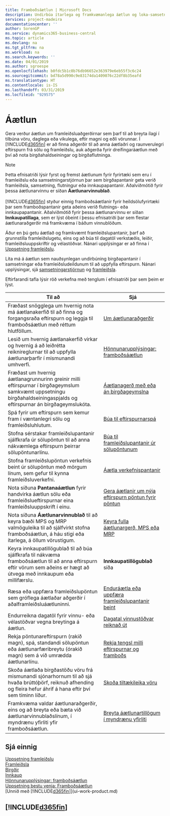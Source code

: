 ```yaml
---
title: Framboðsáætlun | Microsoft Docs
description: Undirbúa ítarlega og framkvæmanlega áætlun og loka-samsetningar framleiðslutímasetningu fyrir sölu og framleiðslueftirspurn.
services: project-madeira
documentationcenter: ''
author: SorenGP
ms.service: dynamics365-business-central
ms.topic: article
ms.devlang: na
ms.tgt_pltfrm: na
ms.workload: na
ms.search.keywords: ''
ms.date: 04/01/2019
ms.author: sgroespe
ms.openlocfilehash: b0fdc5b1c0b76db96652e363979e6eb55f3c6c24
ms.sourcegitcommit: bd78a5d990c9e83174da1409076c22df8b35eafd
ms.translationtype: HT
ms.contentlocale: is-IS
ms.lasthandoff: 03/31/2019
ms.locfileid: "929575"
---
```

# <a name="planning"></a>Áætlun
Gera verður áætlun um framleiðsluaðgerðirnar sem þarf til að breyta ílagi í tilbúna vöru, daglega eða vikulega, eftir magni og eðli vörunnar. Í [!INCLUDE[d365fin](includes/d365fin_md.md)] er að finna aðgerðir til að anna áætlaðri og raunverulegri eftirspurn frá sölu og framleiðslu, auk aðgerða fyrir dreifingaráætlun með því að nota birgðahaldseiningar og birgðaflutninga.

> [!NOTE]
> Þetta efnisatriði lýsir fyrst og fremst áætlunum fyrir fyrirtæki sem eru í framleiðslu eða samsetningarstjórnun þar sem birgðapantanir geta verið framleiðsla, samsetning, flutningur eða innkaupapantanir. Aðalviðmótið fyrir þessa áætlunarvinnu er síðan **Áætlunarvinnublað**.<br /><br />
> [!INCLUDE[d365fin](includes/d365fin_md.md)] styður einnig framboðsáætlanir fyrir heildsölufyrirtæki þar sem framboðspantanir geta aðeins verið flutnings- eða innkaupapantanir. Aðalviðmótið fyrir þessa áætlunarvinnu er síðan **Innkaupatillaga**, sem er lýst óbeint í þessu efnisatriði þar sem flestar áætlunaraðgerðir má framkvæma í báðum vinnublöðum.

Áður en þú getu áætlað og framkvæmt framleiðslupantanir, þarf að grunnstilla framleiðslugetu, eins og að búa til dagatöl verkstæðis, leiðir, framleiðsluuppskriftir og vélastöðvar. Nánari upplýsingar er að finna í [Uppsetning framleiðslu](production-configure-production-processes.md).

Líta má á áætlun sem nauðsynlegan undirbúning birgðapantanir í samsetningar eða framleiðsludeildunum til að uppfylla eftirspurn. Nánari upplýsingar, sjá [samsetningarstjórnun](assembly-assemble-items.md) og [framleiðsla](production-manage-manufacturing.md).

Eftirfarandi tafla lýsir röð verkefna með tenglum í efnisatriði þar sem þeim er lýst.   

|**Til að**|**Sjá**|  
|------------|-------------|  
|Fræðast snögglega um hvernig nota má áætlanakerfið til að finna og forgangsraða eftirspurn og leggja til framboðsáætlun með réttum hlutföllum.|[Um áætlunaraðgerðir](production-about-planning-functionality.md)|
|Lesið um hvernig áætlanakerfið virkar og hvernig á að leiðrétta reiknireglurnar til að uppfylla áætlunarþarfir í mismunandi umhverfi.|[Hönnunarupplýsingar: framboðsáætlun](design-details-supply-planning.md)|
|Fræðast um hvernig áætlanagrunnurinn greinir milli eftirspurnar í birgðageymslum samkvæmt uppsetningu birgðahaldseiningaspjalds og eftirspurnar án birgðageymslukóta.|[Áætlanagerð með eða án birgðageymslna](production-planning-with-without-locations.md)|
|Spá fyrir um eftirspurn sem kemur fram í væntanlegri sölu og framleiðsluhlutum.|[Búa til eftirspurnarspá](production-how-to-create-a-forecast.md)|  
|Stofna sérstakar framleiðslupantanir sjálfkrafa úr sölupöntun til að anna nákvæmlega eftirspurn þeirrar sölupöntunarlínu.|[Búa til framleiðslupantanir úr sölupöntunum](production-how-to-create-production-orders-from-sales-orders.md)|
|Stofna framleiðslupöntun verkefnis beint úr sölupöntun með mörgum línum, sem gefur til kynna framleiðsluverkefni.|[Áætla verkefnispantanir](production-how-to-plan-project-orders.md)|
|Nota síðuna **Pantanaáætlun** fyrir handvirka áætlun sölu eða framleiðslueftirspurnar eina framleiðsluuppskrift í einu.|[Gera áætlanir um nýja eftirspurn pöntun fyrir pöntun](production-how-to-plan-for-new-demand.md)|
|Nota síðuna **Áætlunarvinnublað** til að keyra bæði MPS og MRP valmöguleika til að sjálfvirkt stofna framboðsáætlun, á háu stigi eða ítarlega, á öllum vörustigum.|[Keyra fulla áætlunargerð, MPS eða MRP](production-how-to-run-mps-and-mrp.md)|
|Keyra innkaupatillögublað til að búa sjálfkrafa til nákvæma framboðsáætlun til að anna eftirspurn eftir vörum sem aðeins er hægt að útvega með innkaupum eða millifærslu.|**Innkaupatillögublað** síða|  
|Ræsa eða uppfæra framleiðslupöntun sem gróflega áætlaðar aðgerðir í aðalframleiðsluáætluninni.|[Enduráætla eða uppfæra framleiðslupantanir beint](production-how-to-replan-refresh-production-orders.md)|
|Endurreikna dagatöl fyrir vinnu- eða vélastöðvar vegna breytinga á áætlun.|[Dagatal vinnustöðvar reiknað út](production-how-to-create-work-center-calendars.md#to-calculate-a-work-center-calendar)|
|Rekja pöntunareftirspurn (rakið magn), spá, standandi sölupöntun eða áætlunarfæribreytu (órakið magn) sem á við umrædda áætlunarlínu.|[Rekja tengsl milli eftirspurnar og framboðs](production-how-track-demand-supply.md)|
|Skoða áætlaða birgðastöðu vöru frá mismunandi sjónarhornum til að sjá hvaða brúttóþörf, reiknuð afhending og fleira hefur áhrif á hana eftir því sem tíminn líður.|[Skoða tiltækileika vöru](inventory-how-availability-overview.md)|  
|Framkvæma valdar áætlunaraðgerðir, eins og að breyta eða bæta við áætlunarvinnublaðslínum, í myndrænu yfirliti yfir framboðsáætlun.|[Breyta áætlunartillögum í myndrænu yfirliti](production-how-to-modify-planning-suggestions-in-a-graphical-view.md)|

## <a name="see-also"></a>Sjá einnig
[Uppsetning framleiðslu](production-configure-production-processes.md)  
[Framleiðsla](production-manage-manufacturing.md)    
[Birgðir](inventory-manage-inventory.md)  
[Innkaup](purchasing-manage-purchasing.md)  
[Hönnunarupplýsingar: framboðsáætlun](design-details-supply-planning.md)   
[Uppsetning bestu venja: Framboðsáætlun](setup-best-practices-supply-planning.md)  
[Unnið með [!INCLUDE[d365fin](includes/d365fin_md.md)]](ui-work-product.md)

## [!INCLUDE[d365fin](includes/free_trial_md.md)]  
